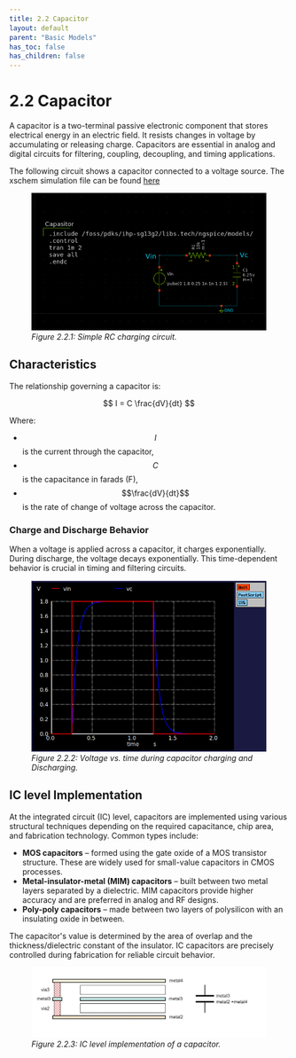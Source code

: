 ```yaml
---
title: 2.2 Capacitor
layout: default
parent: "Basic Models"
has_toc: false
has_children: false
---
```


# 2.2 Capacitor
A capacitor is a two-terminal passive electronic component that stores electrical energy in an electric field. It resists changes in voltage by accumulating or releasing charge. Capacitors are essential in analog and digital circuits for filtering, coupling, decoupling, and timing applications.

The following circuit shows a capacitor connected to a voltage source. The xschem simulation file can be found [here](./simulation_files/xschem/02_Capasitor.sch)  

<figure>
  <img src="./images/sch_capasitor_xschem.png" alt="Capacitor charge/discharge circuit" width="500">
  <figcaption><em>Figure 2.2.1: Simple RC charging circuit.</em></figcaption>
</figure>

## Characteristics
The relationship governing a capacitor is:

$$
I = C \frac{dV}{dt}
$$

Where:
- $$I$$ is the current through the capacitor,
- $$C$$ is the capacitance in farads (F),
- $$\frac{dV}{dt}$$ is the rate of change of voltage across the capacitor.

### Charge and Discharge Behavior
When a voltage is applied across a capacitor, it charges exponentially. During discharge, the voltage decays exponentially. This time-dependent behavior is crucial in timing and filtering circuits.

<figure>
  <img src="./images/plot_capasitor_charge_discharge.png" alt="Capacitor charging curve" width="500">
  <figcaption><em>Figure 2.2.2: Voltage vs. time during capacitor charging and Discharging.</em></figcaption>
</figure>

## IC level Implementation
At the integrated circuit (IC) level, capacitors are implemented using various structural techniques depending on the required capacitance, chip area, and fabrication technology. Common types include:

- **MOS capacitors** – formed using the gate oxide of a MOS transistor structure. These are widely used for small-value capacitors in CMOS processes.
- **Metal-insulator-metal (MIM) capacitors** – built between two metal layers separated by a dielectric. MIM capacitors provide higher accuracy and are preferred in analog and RF designs.
- **Poly-poly capacitors** – made between two layers of polysilicon with an insulating oxide in between.

The capacitor's value is determined by the area of overlap and the thickness/dielectric constant of the insulator. IC capacitors are precisely controlled during fabrication for reliable circuit behavior.

<figure>
  <img src="./images/capIC.png" alt="IC Capacitor layout cross-section" width="500">
  <figcaption><em>Figure 2.2.3: IC level implementation of a capacitor.</em></figcaption>
</figure>
